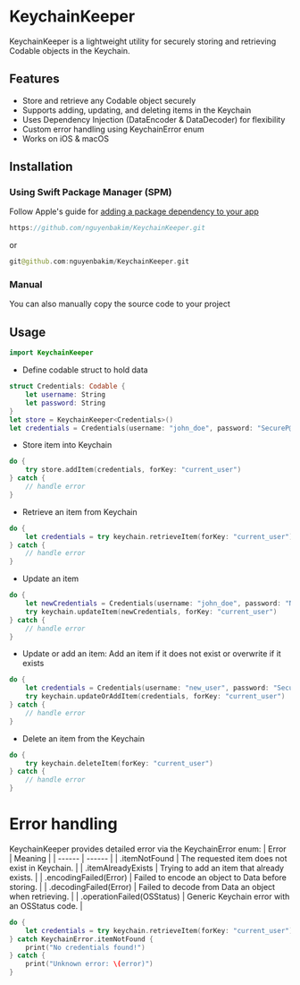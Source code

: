 # KeychainKeeper
KeychainKeeper is a lightweight utility for securely storing and retrieving Codable objects in the Keychain.

## Features
- Store and retrieve any Codable object securely
- Supports adding, updating, and deleting items in the Keychain
- Uses Dependency Injection (DataEncoder & DataDecoder) for flexibility
- Custom error handling using KeychainError enum
- Works on iOS & macOS


## Installation
### Using Swift Package Manager (SPM)
Follow Apple's guide for [adding a package dependency to your app]
```Swift
https://github.com/nguyenbakim/KeychainKeeper.git
```
or
```Swift
git@github.com:nguyenbakim/KeychainKeeper.git
```
### Manual
You can also manually copy the source code to your project
## Usage
```Swift
import KeychainKeeper
```
- Define codable struct to hold data
```Swift
struct Credentials: Codable {
    let username: String
    let password: String
}
let store = KeychainKeeper<Credentials>()
let credentials = Credentials(username: "john_doe", password: "SecureP@ssw0rd")
```
- Store item into Keychain
```Swift
do {
    try store.addItem(credentials, forKey: "current_user")
} catch {
    // handle error
}
```
- Retrieve an item from Keychain
```Swift
do {
    let credentials = try keychain.retrieveItem(forKey: "current_user")
} catch {
    // handle error
}
```
- Update an item
```Swift
do {
    let newCredentials = Credentials(username: "john_doe", password: "NewSecureP@ssw0rd")
    try keychain.updateItem(newCredentials, forKey: "current_user")
} catch {
    // handle error
}
```
- Update or add an item: Add an item if it does not exist or overwrite if it exists
```Swift
do {
    let credentials = Credentials(username: "new_user", password: "SecureP@assw0rd")
    try keychain.updateOrAddItem(credentials, forKey: "current_user")
} catch {
    // handle error
}
```
- Delete an item from the Keychain
```swift
do {
    try keychain.deleteItem(forKey: "current_user")
} catch {
    // handle error
}
```
# Error handling
KeychainKeeper provides detailed error via the KeychainError enum:
| Error | Meaning |
| ------ | ------ |
| .itemNotFound | The requested item does not exist in Keychain. |
| .itemAlreadyExists | Trying to add an item that already exists. |
| .encodingFailed(Error) | Failed to encode an object to Data before storing. |
| .decodingFailed(Error) | Failed to decode from Data an object when retrieving. |
| .operationFailed(OSStatus) | Generic Keychain error with an OSStatus code. |

```Swift
do {
    let credentials = try keychain.retrieveItem(forKey: "current_user")
} catch KeychainError.itemNotFound {
    print("No credentials found!")
} catch {
    print("Unknown error: \(error)")
}
```

[adding a package dependency to your app]: <https://developer.apple.com/documentation/xcode/adding_package_dependencies_to_your_app>
